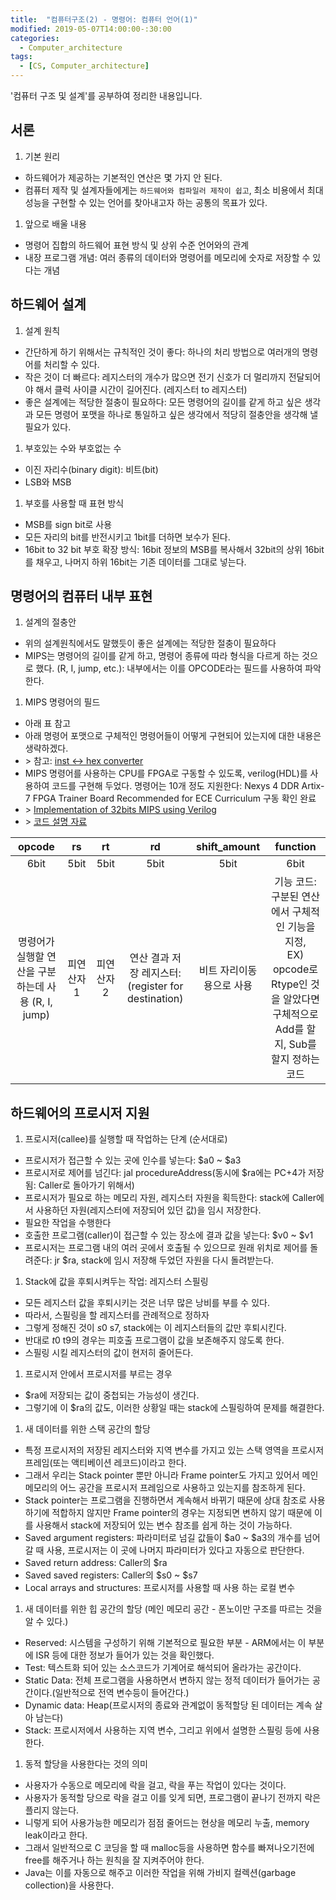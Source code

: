 ```yaml
---
title:  "컴퓨터구조(2) - 명령어: 컴퓨터 언어(1)"
modified: 2019-05-07T14:00:00-:30:00
categories:
  - Computer_architecture
tags:
  - [CS, Computer_architecture]
---
```


'컴퓨터 구조 및 설계'를 공부하여 정리한 내용입니다.

## 서론
1. 기본 원리
 - 하드웨어가 제공하는 기본적인 연산은 몇 가지 안 된다.
 - 컴퓨터 제작 및 설계자들에게는 `하드웨어와 컴파일러 제작이 쉽고`, 최소 비용에서 최대 성능을 구현할 수 있는 언어를 찾아내고자 하는 공통의 목표가 있다.

1. 앞으로 배울 내용
 - 명령어 집합의 하드웨어 표현 방식 및 상위 수준 언어와의 관계
 - 내장 프로그램 개념: 여러 종류의 데이터와 명령어를 메모리에 숫자로 저장할 수 있다는 개념

## 하드웨어 설계
1. 설계 원칙
 - 간단하게 하기 위해서는 규칙적인 것이 좋다: 하나의 처리 방법으로 여러개의 명령어를 처리할 수 있다.
 - 작은 것이 더 빠르다: 레지스터의 개수가 많으면 전기 신호가 더 멀리까지 전달되어야 해서 클럭 사이클 시간이 길어진다. (레지스터 to 레지스터)
 - 좋은 설계에는 적당한 절충이 필요하다: 모든 명령어의 길이를 같게 하고 싶은 생각과 모든 명령어 포맷을 하나로 통일하고 싶은 생각에서 적당히 절충안을 생각해 낼 필요가 있다.

1. 부호있는 수와 부호없는 수
 - 이진 자리수(binary digit): 비트(bit)
 - LSB와 MSB

1. 부호를 사용할 때 표현 방식
 - MSB를 sign bit로 사용
 - 모든 자리의 bit를 반전시키고 1bit를 더하면 보수가 된다.
 - 16bit to 32 bit 부호 확장 방식: 16bit 정보의 MSB를 복사해서 32bit의 상위 16bit를 채우고, 나머지 하위 16bit는 기존 데이터를 그대로 넣는다.


##  명령어의 컴퓨터 내부 표현
1. 설계의 절충안
 - 위의 설계원칙에서도 말했듯이 좋은 설계에는 적당한 절충이 필요하다
 - MIPS는 명령어의 길이를 같게 하고, 명령어 종류에 따라 형식을 다르게 하는 것으로 했다. (R, I, jump, etc.): 내부에서는 이를 OPCODE라는 필드를 사용하여 파악한다.

1. MIPS 명령어의 필드
 - 아래 표 참고
 - 아래 명령어 포맷으로 구체적인 명령어들이 어떻게 구현되어 있는지에 대한 내용은 생략하겠다.
 - \> 참고: [inst <-> hex converter](https://www.eg.bucknell.edu/~csci320/mips_web/)
 - MIPS 명령어를 사용하는 CPU를 FPGA로 구동할 수 있도록, verilog(HDL)를 사용하여 코드를 구현해 두었다. 명령어는 10개 정도 지원한다: Nexys 4 DDR Artix-7 FPGA Trainer Board Recommended for ECE Curriculum 구동 확인 완료
 - \> [Implementation of 32bits MIPS using Verilog](https://github.com/cmpark0126/MIPS_32bits)
 - \> [코드 설명 자료](https://github.com/cmpark0126/MIPS_32bits/blob/master/TeamI_21400337_%EB%B0%95%EC%B2%9C%EB%AA%85_21400404_%EC%8B%A0%EB%8B%A4%ED%98%84.pdf)

 |opcode|rs|rt|rd|shift_amount|function|
 |:---:|:---:|:---:|:---:|:---:|:---:|
 |6bit|5bit|5bit|5bit|5bit|6bit|
 |명령어가 실행할 연산을 구분하는데 사용 (R, I, jump)|피연산자1|피연산자2|연산 결과 저장 레지스터: (register for destination)|비트 자리이동용으로 사용|기능 코드: 구분된 연산에서 구체적인 기능을 지정, <br>EX) opcode로 Rtype인 것을 알았다면 구체적으로 Add를 할지, Sub를 할지 정하는 코드|

## 하드웨어의 프로시저 지원
1. 프로시저(callee)를 실행할 때 작업하는 단계 (순서대로)
 - 프로시저가 접근할 수 있는 곳에 인수를 넣는다: $a0 ~ $a3
 - 프로시저로 제어를 넘긴다: jal procedureAddress(동시에 $ra에는 PC+4가 저장됨: Caller로 돌아가기 위해서)
 - 프로시저가 필요로 하는 메모리 자원, 레지스터 자원을 획득한다: stack에 Caller에서 사용하던 자원(레지스터에 저장되어 있던 값)을 임시 저장한다.
 - 필요한 작업을 수행한다
 - 호출한 프로그램(caller)이 접근할 수 있는 장소에 결과 값을 넣는다: $v0 ~ $v1
 - 프로시저는 프로그램 내의 여러 곳에서 호출될 수 있으므로 원래 위치로 제어를 돌려준다: jr $ra, stack에 임시 저장해 두었던 자원을 다시 돌려받는다.

1. Stack에 값을 후퇴시켜두는 작업: 레지스터 스필링
 - 모든 레지스터 값을 후퇴시키는 것은 너무 많은 낭비를 부를 수 있다.
 - 따라서, 스필링을 할 레지스터를 관례적으로 정하자
 - 그렇게 정해진 것이 $s0~$s7, stack에는 이 레지스터들의 값만 후퇴시킨다.
 - 반대로 $t0~$t9의 경우는 피호출 프로그램이 값을 보존해주지 않도록 한다.
 - 스필링 시킬 레지스터의 값이 현저히 줄어든다.

1. 프로시저 안에서 프로시저를 부르는 경우
 - $ra에 저장되는 값이 중첩되는 가능성이 생긴다.
 - 그렇기에 이 $ra의 값도, 이러한 상황일 때는 stack에 스필링하여 문제를 해결한다.

1. 새 데이터를 위한 스택 공간의 할당
 - 특정 프로시저의 저장된 레지스터와 지역 변수를 가지고 있는 스택 영역을 프로시저 프레임(또는 액티베이션 레코드)이라고 한다.
 - 그래서 우리는 Stack pointer 뿐만 아니라 Frame pointer도 가지고 있어서 메인 메모리의 어느 공간을 프로시저 프레임으로 사용하고 있는지를 참조하게 된다.
 - Stack pointer는 프로그램을 진행하면서 계속해서 바뀌기 때문에 상대 참조로 사용하기에 적합하지 않지만 Frame pointer의 경우는 지정되면 변하지 않기 때문에 이를 사용해서 stack에 저장되어 있는 변수 참조를 쉽게 하는 것이 가능하다.
 - Saved argument registers: 파라미터로 넘길 값들이 $a0 ~ $a3의 개수를 넘어갈 때 사용, 프로시저는 이 곳에 나머지 파라미터가 있다고 자동으로 판단한다.
 - Saved return address: Caller의 $ra
 - Saved saved registers: Caller의 $s0 ~ $s7
 - Local arrays and structures: 프로시저를 사용할 때 사용 하는 로컬 변수

1. 새 데이터를 위한 힙 공간의 할당 (메인 메모리 공간 - 폰노이만 구조를 따르는 것을 알 수 있다.)
 - Reserved: 시스템을 구성하기 위해 기본적으로 필요한 부분 - ARM에서는 이 부분에 ISR 등에 대한 정보가 들어가 있는 것을 확인했다.
 - Test: 텍스트화 되어 있는 소스코드가 기계어로 해석되어 올라가는 공간이다.
 - Static Data: 전체 프로그램을 사용하면서 변하지 않는 정적 데이터가 들어가는 공간이다.(일반적으로 전역 변수등이 들어간다.)
 - Dynamic data: Heap(프로시저의 종료와 관계없이 동적할당 된 데이터는 계속 살아 남는다)
 - Stack: 프로시저에서 사용하는 지역 변수, 그리고 위에서 설명한 스필링 등에 사용한다.

1. 동적 할당을 사용한다는 것의 의미
 - 사용자가 수동으로 메모리에 락을 걸고, 락을 푸는 작업이 있다는 것이다.
 - 사용자가 동적할 당으로 락을 걸고 이를 잊게 되면, 프로그램이 끝나기 전까지 락은 플리지 않는다.
 - 니렇게 되어 사용가능한 메모리가 점점 줄어드는 현상을 메모리 누출, memory leak이라고 한다.
 - 그래서 일반적으로 C 코딩을 할 때 malloc등을 사용하면 함수를 빠져나오기전에 free를 해주거나 하는 원칙을 잘 지켜주어야 한다.
 - Java는 이를 자동으로 해주고 이러한 작업을 위해 가비지 컬렉션(garbage collection)을 사용한다.
